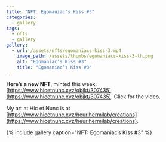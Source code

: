 ```yaml
---
title: "NFT: Egomaniac’s Kiss #3"
categories:
  - gallery
tags:
  - nfts 
  - gallery
gallery:
  - url: /assets/nfts/egomaniacs-kiss-3.mp4
    image_path: /assets/thumbs/egomaniacs-kiss-3-th.png
    alt: "Egomaniac’s Kiss #3"
    title: "Egomaniac’s Kiss #3"
---
```


**Here’s a new NFT**, minted this week: [https://www.hicetnunc.xyz/objkt/307435](https://www.hicetnunc.xyz/objkt/307435). Click for the video.

My art at Hic et Nunc is at [https://www.hicetnunc.xyz/heurihermilab/creations](https://www.hicetnunc.xyz/heurihermilab/creations).

{% include gallery caption="NFT: Egomaniac’s Kiss #3" %}